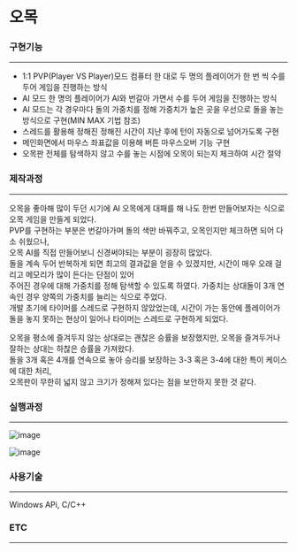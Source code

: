 # 오목

<h3> 구현기능 </h3> <hr>

- 1:1 PVP(Player VS Player)모드 컴퓨터 한 대로 두 명의 플레이어가 한 번 씩 수를 두어 게임을 진행하는 방식
- AI 모드 한 명의 플레이어가 AI와 번갈아 가면서 수를 두어 게임을 진행하는 방식
- AI 모드는 각 경우마다 돌의 가중치를 정해 가중치가 높은 곳을 우선으로 돌을 놓는 방식으로 구현(MIN MAX 기법 참조)
- 스레드를 활용해 정해진 정해진 시간이 지난 후에 턴이 자동으로 넘어가도록 구현
- 메인화면에서 마우스 좌표값을 이용해 버튼 마우스오버 기능 구현
- 오목판 전체를 탐색하지 않고 수를 놓는 시점에 오목이 되는지 체크하여 시간 절약


<h3> 제작과정 </h3> <hr>
오목을 좋아해 많이 두던 시기에 AI 오목에게 대패를 해 나도 한번 만들어보자는 식으로 오목 게임을 만들게 되었다. <br>
PVP를 구현하는 부분은 번갈아가며 돌의 색만 바꿔주고, 오목인지만 체크하면 되어 다소 쉬웠으나, <br>
오목 AI를 직접 만들어보니 신경써야되는 부분이 굉장히 많았다. <br>
돌을 계속 두어 반복하게 되면 최고의 결과값을 얻을 수 있겠지만, 시간이 매우 오래 걸리고 메모리가 많이 든다는 단점이 있어<br>
주어진 경우에 대해 가중치를 정해 탐색할 수 있도록 하였다. 가중치는 상대돌이 3개 연속인 경우 양쪽의 가중치를 늘리는 식으로 주었다.<br>
개발 초기에 타이머를 스레드로 구현하지 않았었는데, 시간이 가는 동안에 플레이어가 돌을 놓지 못하는 현상이 일어나
타이머는 스레드로 구현하게 되었다.

오목을 평소에 즐겨두지 않는 상대로는 괜찮은 승률을 보장했지만, 오목을 즐겨두거나 잘하는 상대는 하찮은 승률을 가져왔다.<br>
돌을 3개 혹은 4개를 연속으로 놓아 승리를 보장하는 3-3 혹은 3-4에 대한 특이 케이스에 대한 처리,<br>
오목판이 무한히 넓지 않고 크기가 정해져 있다는 점을 보안하지 못한 것 같다.<br> 

<h3> 실행과정 </h3><hr>

![image](https://user-images.githubusercontent.com/69779719/188831630-28f1c16a-ef2e-419f-984b-ea088709921d.png)

![image](https://user-images.githubusercontent.com/69779719/188831890-566ad137-e21c-4fd4-95b7-a4484a19c8d8.png)

<h3> 사용기술 </h3> <hr>
Windows APi, C/C++
<h3> ETC </h3> <hr>



